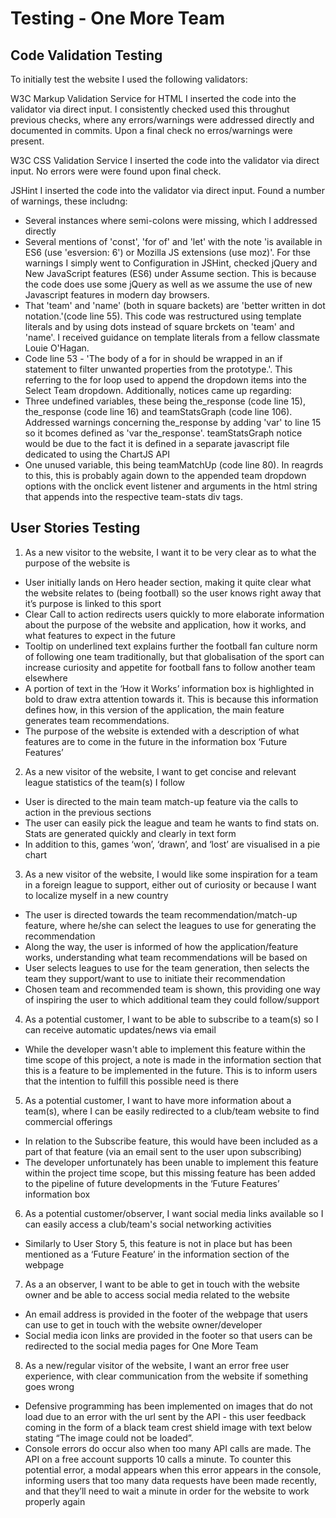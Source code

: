 # Testing - One More Team

## Code Validation Testing

To initially test the website I used the following validators:

W3C Markup Validation Service for HTML 
I inserted the code into the validator via direct input. I consistently checked used this throughut previous checks, 
where any errors/warnings were addressed directly and documented in commits. Upon a final check no erros/warnings were present.

W3C CSS Validation Service
I inserted the code into the validator via direct input. No errors were were found upon final check.

JSHint
I inserted the code into the validator via direct input. Found a number of warnings, these includng:
* Several instances where semi-colons were missing, which I addressed directly
* Several mentions of 'const', 'for of' and 'let' with the note 'is available in ES6 (use 'esversion: 6') or Mozilla JS extensions (use moz)'. For thse warnings I
simply went to Configuration in JSHint, checked jQuery and New JavaScript features (ES6) under Assume section. This is because the code does use some jQuery
as well as we assume the use of new Javascript features in modern day browsers.
* That 'team' and 'name' (both in square backets) are 'better written in dot notation.'(code line 55). This code was restructured using template literals and by using
dots instead of square brckets on 'team' and 'name'. I received guidance on template literals from a fellow classmate Louie O'Hagan.
* Code line 53 - 'The body of a for in should be wrapped in an if statement to filter unwanted properties from the prototype.'. This referring
to the for loop used to append the dropdown items into the Select Team dropdown.
Additionally, notices came up regarding:
* Three undefined variables, these being the_response (code line 15), the_response (code line 16) and teamStatsGraph (code line 106). Addressed warnings concerning the_response
by adding 'var' to line 15 so it bcomes defined as 'var the_response'. teamStatsGraph notice would be due to the fact it is defined in a separate javascript file
dedicated to using the ChartJS API
* One unused variable, this being teamMatchUp (code line 80). In reagrds to this, this is probably again down to the appended team dropdown options with the
onclick event listener and arguments in the html string that appends into the respective team-stats div tags.

## User Stories Testing

1. As a new visitor to the website, I want it to be very clear as to what the purpose of the website is
* User initially lands on Hero header section, making it quite clear what the website relates to (being football) so the user knows right away that it’s purpose is linked to this sport
* Clear Call to action redirects users quickly to more elaborate information about the purpose of the website and application, how it works, and what features to expect in the future
* Tooltip on underlined text explains further the football fan culture norm of following one team traditionally, but that globalisation of the sport can increase curiosity and appetite for football fans to follow another team elsewhere
* A portion of text in the ‘How it Works’ information box is highlighted in bold to draw extra attention towards it. This is because this information defines how, in this version of the application, the main feature generates team recommendations.
* The purpose of the website is extended with a description of what features are to come in the future in the information box ‘Future Features’

2. As a new visitor of the website, I want to get concise and relevant league statistics of the team(s) I follow
* User is directed to the main team match-up feature via the calls to action in the previous sections
* The user can easily pick the league and team he wants to find stats on. Stats are generated quickly and clearly in text form
* In addition to this, games ‘won’, ‘drawn’, and ‘lost’ are visualised in a pie chart

3. As a new visitor of the website, I would like some inspiration for a team in a foreign league to support, either out of curiosity or because I want to localize myself in a new country
* The user is directed towards the team recommendation/match-up feature, where he/she can select the leagues to use for generating the recommendation
* Along the way, the user is informed of how the application/feature works, understanding what team recommendations will be based on
* User selects leagues to use for the team generation, then selects the team they support/want to use to initiate their recommendation
* Chosen team and recommended team is shown, this providing one way of inspiring the user to which additional team they could follow/support

4. As a potential customer, I want to be able to subscribe to a team(s) so I can receive automatic updates/news via email
* While the developer wasn't able to implement this feature within the time scope of this project, a note is made in the information section
that this is a feature to be implemented in the future. This is to inform users that the intention to fulfill this possible need is there

5. As a potential customer, I want to have more information about a team(s), where I can be easily redirected to a club/team website to find commercial offerings
* In relation to the Subscribe feature, this would have been included as a part of that feature (via an email sent to the user upon subscribing) 
* The developer unfortunately has been unable to implement this feature within the project time scope, but this missing feature has been added 
to the pipeline of future developments in the ‘Future Features’ information box

6. As a potential customer/observer, I want social media links available so I can easily access a club/team's social networking activities
* Similarly to User Story 5, this feature is not in place but has been mentioned as a ‘Future Feature’ in the information section of the webpage

7. As a an observer, I want to be able to get in touch with the website owner and be able to access social media related to the website
* An email address is provided in the footer of the webpage that users can use to get in touch with the website owner/developer
* Social media icon links are provided in the footer so that users can be redirected to the social media pages for One More Team

8. As a new/regular visitor of the website, I want an error free user experience, with clear communication from the website if something goes wrong
* Defensive programming has been implemented on images that do not load due to an error with the url sent by the API - this user feedback coming in 
the form of a black team crest shield image with text below stating “The image could not be loaded”.
* Console errors do occur also when too many API calls are made. The API on a free account supports 10 calls a minute. To counter this potential error, 
a modal appears when this error appears in the console, informing users that too many data requests have been made recently, and that they’ll need to 
wait a minute in order for the website to work properly again

